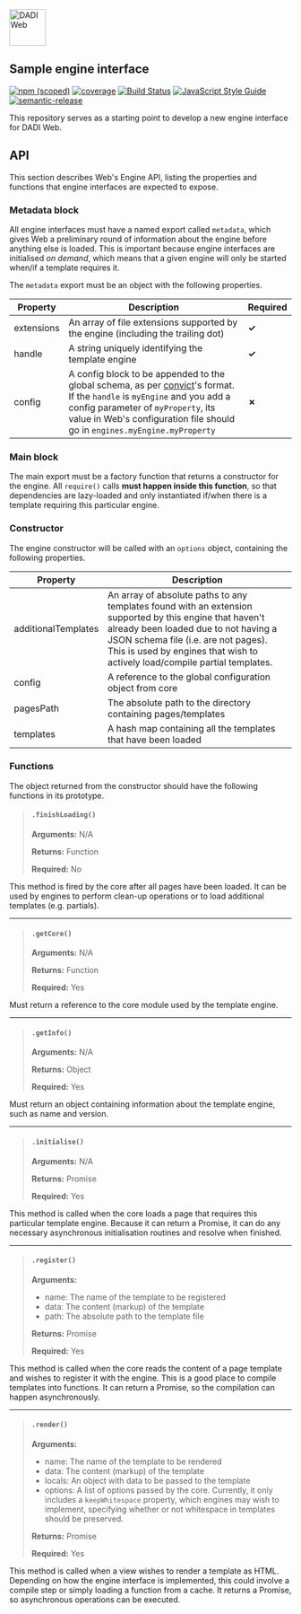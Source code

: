<img src="https://dadi.tech/assets/products/dadi-web-full.png" alt="DADI Web" height="65"/>

## Sample engine interface

[![npm (scoped)](https://img.shields.io/npm/v/@dadi/web-sample-engine.svg?maxAge=10800&style=flat-square)](https://www.npmjs.com/package/@dadi/web-sample-engine)
[![coverage](https://img.shields.io/badge/coverage-0%25-red.svg?style=flat?style=flat-square)](https://github.com/dadi/web-sample-engine)
[![Build Status](https://travis-ci.org/dadi/web-sample-engine.svg?branch=master)](https://travis-ci.org/dadi/web-sample-engine)
[![JavaScript Style Guide](https://img.shields.io/badge/code%20style-standard-brightgreen.svg?style=flat-square)](http://standardjs.com/)
[![semantic-release](https://img.shields.io/badge/%20%20%F0%9F%93%A6%F0%9F%9A%80-semantic--release-e10079.svg?style=flat-square)](https://github.com/semantic-release/semantic-release)

This repository serves as a starting point to develop a new engine interface for DADI Web.

## API

This section describes Web's Engine API, listing the properties and functions that engine interfaces are expected to expose.

### Metadata block

All engine interfaces must have a named export called `metadata`, which gives Web a preliminary round of information about the engine before anything else is loaded. This is important because engine interfaces are initialised *on demand*, which means that a given engine will only be started when/if a template requires it.

The `metadata` export must be an object with the following properties.

| Property   | Description                                                                      | Required |
|------------|----------------------------------------------------------------------------------|----------|
| extensions | An array of file extensions supported by the engine (including the trailing dot) | **✓**    |
| handle     | A string uniquely identifying the template engine                                | **✓**    |
| config     | A config block to be appended to the global schema, as per [convict](https://github.com/mozilla/node-convict)'s format. If the `handle` is  `myEngine` and you add a config parameter of `myProperty`, its value in Web's configuration file should go in `engines.myEngine.myProperty`| **✗**    |

### Main block

The main export must be a factory function that returns a constructor for the engine. All `require()` calls **must happen inside this function**, so that dependencies are lazy-loaded and only instantiated if/when there is a template requiring this particular engine.

### Constructor

The engine constructor will be called with an `options` object, containing the following properties.

| Property            | Description                                                                      |
|---------------------|----------------------------------------------------------------------------------|
| additionalTemplates | An array of absolute paths to any templates found with an extension supported by this engine that haven't already been loaded due to not having a JSON schema file (i.e. are not pages). This is used by engines that wish to actively load/compile partial templates. |
| config              | A reference to the global configuration object from core                         |
| pagesPath           | The absolute path to the directory containing pages/templates                    |
| templates           | A hash map containing all the templates that have been loaded                    |

### Functions

The object returned from the constructor should have the following functions in its prototype.

> #### `.finishLoading()`
> **Arguments:** N/A
>
> **Returns:** Function
>
> **Required:** No

This method is fired by the core after all pages have been loaded. It can be used by engines to perform clean-up operations or to load additional templates (e.g. partials).

---

> #### `.getCore()`
> **Arguments:** N/A
>
> **Returns:** Function
>
> **Required:** Yes

Must return a reference to the core module used by the template engine.

---


> #### `.getInfo()`
> **Arguments:** N/A
>
> **Returns:** Object
>
> **Required:** Yes

Must return an object containing information about the template engine, such as name and version.

---

> #### `.initialise()`
> **Arguments:** N/A
>
> **Returns:** Promise
>
> **Required:** Yes

This method is called when the core loads a page that requires this particular template engine. Because it can return a Promise, it can do any necessary asynchronous initialisation routines and resolve when finished.

---

> #### `.register()`
> **Arguments:**
> - name: The name of the template to be registered
> - data: The content (markup) of the template
> - path: The absolute path to the template file
>
> **Returns:** Promise
>
> **Required:** Yes

This method is called when the core reads the content of a page template and wishes to register it with the engine. This is a good place to compile templates into functions. It can return a Promise, so the compilation can happen asynchronously.


---

> #### `.render()`
> **Arguments:**
> - name: The name of the template to be rendered
> - data: The content (markup) of the template
> - locals: An object with data to be passed to the template
> - options: A list of options passed by the core. Currently, it only includes a `keepWhitespace` property, which engines may wish to implement, specifying whether or not whitespace in templates should be preserved.
>
> **Returns:** Promise
>
> **Required:** Yes

This method is called when a view wishes to render a template as HTML. Depending on how the engine interface is implemented, this could involve a compile step or simply loading a function from a cache. It returns a Promise, so asynchronous operations can be executed.
